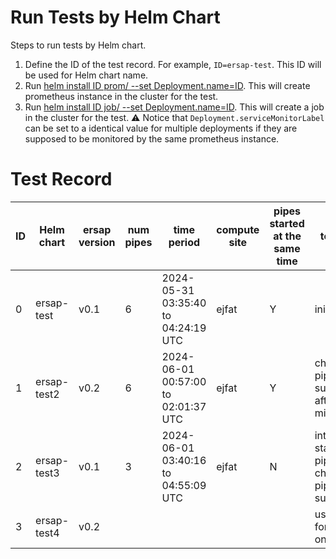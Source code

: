 # Run Tests by Helm Chart
Steps to run tests by Helm chart.
1. Define the ID of the test record. For example, `ID=ersap-test`. This ID will be used for Helm chart name.
2. Run [helm install ID prom/ --set Deployment.name=ID](main/job/prom). This will create prometheus instance in the cluster for the test.
3. Run [helm install ID job/ --set Deployment.name=ID](main/job). This will create a job in the cluster for the test. ⚠️ Notice that `Deployment.serviceMonitorLabel` can be set to a identical value for multiple deployments if they are supposed to be monitored by the same prometheus instance.


# Test Record

| ID | Helm chart | ersap version | num pipes | time period                                | compute site | pipes started at the same time | test goal | result                        |
|----|------------|---------------|-----------|-------------------------------------------|--------------|--------------------------------|------------|-------------------------------|
| 0  | ersap-test | v0.1          | 6         | 2024-05-31 03:35:40 to 04:24:19 UTC       | ejfat        | Y                              | init test  |                               |
| 1  | ersap-test2 | v0.2         | 6         | 2024-06-01 00:57:00 to 02:01:37 UTC       | ejfat        | Y                              | check if all pipes will survive after 15 mins. | no |
| 2  | ersap-test3 | v0.1         | 3         | 2024-06-01 03:40:16 to 04:55:09 UTC       | ejfat        | N                              | intermittent start of pipes, checking if pipes will survive. | One pipe survives at a time |
| 3  | ersap-test4 | v0.2         |           |                                           |              |                                | using v0.2 for the test on row 2. | |